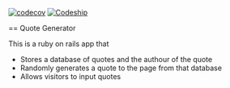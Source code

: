 [![codecov](https://codecov.io/gh/saakuffo/splurty_saa/branch/master/graph/badge.svg)](https://codecov.io/gh/saakuffo/splurty_saa)
[![Codeship](https://img.shields.io/codeship/d6c1ddd0-16a3-0132-5f85-2e35c05e22b1.svg)](https://app.codeship.com/projects/185460)

== Quote Generator

This is a ruby on rails app that 
- Stores a database of quotes and the authour of the quote
- Randomly generates a quote to the page from that database
- Allows visitors to input quotes

